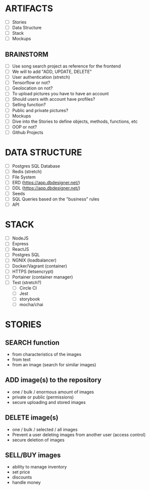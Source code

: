 # ARTIFACTS

- [ ] Stories
- [ ] Data Structure
- [ ] Stack
- [ ] Mockups

## BRAINSTORM

- [ ] Use song search project as reference for the frontend
- [ ] We will to add "ADD, UPDATE, DELETE"
- [ ] User authentication (stretch)
- [ ] Tensorflow or not?
- [ ] Geolocation on not?
- [ ] To upload pictures you have to have an account
- [ ] Should users with account have profiles?
- [ ] Selling function?
- [ ] Public and private pictures?
- [ ] Mockups
- [ ] Dive into the Stories to define objects, methods, functions, etc
- [ ] OOP or not?
- [ ] Github Projects

# DATA STRUCTURE

- [ ] Postgres SQL Database
- [ ] Redis (stretch)
- [ ] File System
- [ ] ERD (https://app.dbdesigner.net/)
- [ ] DDL (https://app.dbdesigner.net/)
- [ ] Seeds
- [ ] SQL Queries based on the "business" rules
- [ ] API

# STACK

- [ ] NodeJS
- [ ] Express
- [ ] ReactJS
- [ ] Postgres SQL
- [ ] NGNIX (loadbalancer)
- [ ] Docker/Vagrant (container)
- [ ] HTTPS (letsencrypt)
- [ ] Portainer (container manager)
- [ ] Test (stretch?)
  - [ ] Circle CI
  - [ ] Jest
  - [ ] storybook
  - [ ] mocha/chai

# STORIES

## SEARCH function

- from characteristics of the images
- from text
- from an image (search for similar images)

## ADD image(s) to the repository

- one / bulk / enormous amount of images
- private or public (permissions)
- secure uploading and stored images

## DELETE image(s)

- one / bulk / selected / all images
- Prevent a user deleting images from another user (access control)
- secure deletion of images

## SELL/BUY images

- ability to manage inventory
- set price
- discounts
- handle money

